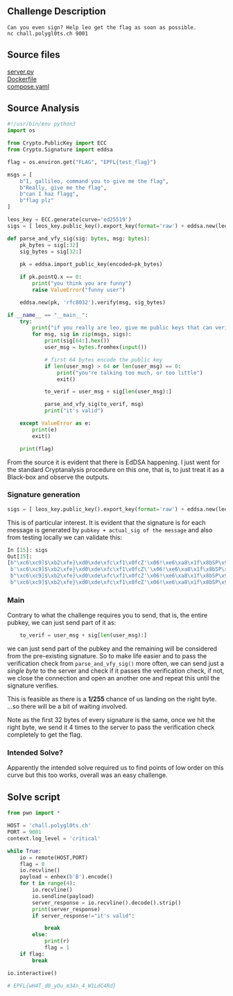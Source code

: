 ## Challenge Description

```
Can you even sign? Help leo get the flag as soon as possible.
nc chall.polygl0ts.ch 9001
```

## Source files

[server.py](./server.py) \
[Dockerfile](./Dockerfile) \
[compose.yaml](./compose.yaml)


## Source Analysis

```python
#!/usr/bin/env python3
import os

from Crypto.PublicKey import ECC
from Crypto.Signature import eddsa

flag = os.environ.get("FLAG", "EPFL{test_flag}")

msgs = [
    b"I, gallileo, command you to give me the flag",
    b"Really, give me the flag",
    b"can I haz flagg",
    b"flag plz"
]

leos_key = ECC.generate(curve='ed25519')
sigs = [ leos_key.public_key().export_key(format='raw') + eddsa.new(leos_key, 'rfc8032').sign(msg) for msg in msgs]

def parse_and_vfy_sig(sig: bytes, msg: bytes):
    pk_bytes = sig[:32]
    sig_bytes = sig[32:]
    
    pk = eddsa.import_public_key(encoded=pk_bytes)

    if pk.pointQ.x == 0:
        print("you think you are funny")
        raise ValueError("funny user")

    eddsa.new(pk, 'rfc8032').verify(msg, sig_bytes)

if __name__ == "__main__":
    try:
        print("if you really are leo, give me public keys that can verify these signatures")
        for msg, sig in zip(msgs, sigs):
            print(sig[64:].hex())
            user_msg = bytes.fromhex(input())

            # first 64 bytes encode the public key
            if len(user_msg) > 64 or len(user_msg) == 0:
                print("you're talking too much, or too little")
                exit()

            to_verif = user_msg + sig[len(user_msg):]

            parse_and_vfy_sig(to_verif, msg)
            print("it's valid")

    except ValueError as e:
        print(e)
        exit()

    print(flag)
```

From the source it is evident that there is EdDSA happening. I just went for the standard Cryptanalysis procedure on this one, that is, to just treat it as a Black-box and observe the outputs.

### Signature generation

```python
sigs = [ leos_key.public_key().export_key(format='raw') + eddsa.new(leos_key, 'rfc8032').sign(msg) for msg in msgs]
```

This is of particular interest. 
It is evident that the signature is for each message is generated by `pubkey + actual_sig of the message` and also from testing locally we can validate this:

```python
In [15]: sigs
Out[15]: 
[b"\xc6\xc9]$\xb2\xfe}\xd0\xde\xfc\xf1\x0fcZ'\x06!\xe6\xa8\x1f\x8bSP\x98\x17\xc4\xd5\xd9\xba\xf8u\xb8I)2&\xd4,/>\x7f\xc2\xc8'\xcaPd'\r\xd2I~S\xd0\xe2W\xc5Oq\xfc>\x94L\t\xbd\xb9\x895\xb4\xce\xc1\xcbF\xe1\xce\x99\x84c\x89\x13\xb1\xcbR\xddY\t\x91\xcdmU\xe0:\x9a\xd83\x0f",
 b'\xc6\xc9]$\xb2\xfe}\xd0\xde\xfc\xf1\x0fcZ\'\x06!\xe6\xa8\x1f\x8bSP\x98\x17\xc4\xd5\xd9\xba\xf8u\xb8\x02\xfe\xd5\xa8\xcf\xea\xf8\xe3\xe0\xbe\x02\xc2\x0f5\xa1\x9bE V]\xfe\xf7\xeb6(\x1c"\xc6-\x1aP{\x1c\xbb|\xbd\xfb\xa3\xb67LVc\xda-\xa7\xd3m\xc1o\x82\xd7=\xd2P\xa3\xc6D\xba\x93\xfbD\xba\x07',
 b"\xc6\xc9]$\xb2\xfe}\xd0\xde\xfc\xf1\x0fcZ'\x06!\xe6\xa8\x1f\x8bSP\x98\x17\xc4\xd5\xd9\xba\xf8u\xb8\xb6.\xee\nG{\x14\xba'\x94\xe2'\xa4\xbdK\x98\xf0\xa7c3\xac\x89\x7fb\nmo\x06\xe2\xbf\xceu<\xf9\xe7\xc2\xa8/n\xbf\xf9O`\xf9uh\xa2\xca\xf4+\xa6\xd5=mY\x1d\\3y2\x07U\xad\x0b",
 b"\xc6\xc9]$\xb2\xfe}\xd0\xde\xfc\xf1\x0fcZ'\x06!\xe6\xa8\x1f\x8bSP\x98\x17\xc4\xd5\xd9\xba\xf8u\xb8Q [\x9b=\x83~\xc56\xb5^\x1e\xdc\xa5~\xe9!\x008HLw\xf1\xd5=g\xdff\xfa\x83\x82D!\t\xfa\xd3\xd8\xc1e\x03!+\xe3\xe7\xe9\xd4b\xeb\x14\xd7\xcbN'[|&\xdf\xb0\xddU)$\xa8\r"]
```


### Main

Contrary to what the challenge requires you to send, that is, the entire pubkey, we can just send part of it as:

```python
    to_verif = user_msg + sig[len(user_msg):]
```

we can just send part of the pubkey and the remaining will be considered from the pre-existing signature. So to make life easier and to pass the verification check from `parse_and_vfy_sig()` more often, we can send just a *single byte* to the server and check if it passes the verification check, if not, we close the connection and open an another one and repeat this until the signature verifies.

This is feasible as there is a **1/255** chance of us landing on the right byte. \
...so there will be a bit of waiting involved.

Note as the first 32 bytes of every signature is the same, once we hit the right byte, we send it 4 times to the server to pass the verification check completely to get the flag.

### Intended Solve?

Apparently the intended solve required us to find points of low order on this curve but this too works, overall was an easy challenge.

## Solve script

```python
from pwn import *

HOST = 'chall.polygl0ts.ch'
PORT = 9001
context.log_level = 'critical'

while True:
    io = remote(HOST,PORT)
    flag = 0
    io.recvline()
    payload = enhex(b'B').encode()
    for t in range(4):
        io.recvline()
        io.sendline(payload)
        server_response = io.recvline().decode().strip()
        print(server_response)
        if server_response!="it's valid":

            break
        else:
            print(r)
            flag = 1
    if flag:
        break

io.interactive()

# EPFL{wH4T_d0_yOu_m34n_4_W1LdC4Rd}
```



